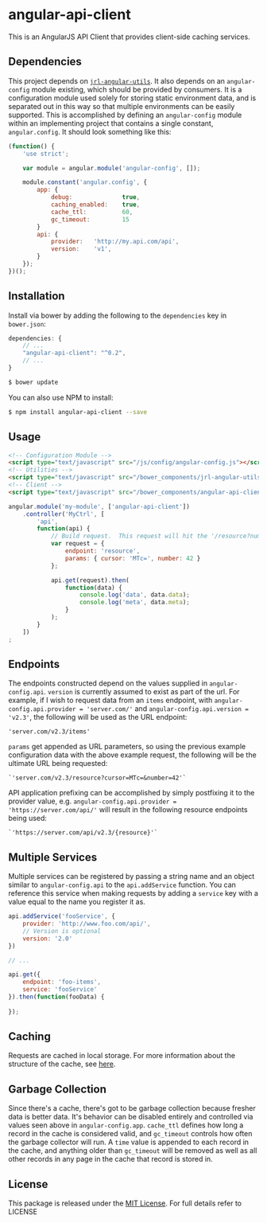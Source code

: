 # angular-api-client

This is an AngularJS API Client that provides client-side caching services.

## Dependencies

This project depends on [`jrl-angular-utils`](https://github.com/jeffsrepoaccount/jrl-angular-utils).  It also depends on an `angular-config` module existing, which should be provided by consumers.  It is a configuration module used solely for storing static environment data, and is separated out in this way so that multiple environments can be easily supported.  This is accomplished by defining an `angular-config` module within an implementing project that contains a single constant, `angular.config`.  It should look something like this:

```javascript
(function() {
    'use strict';

    var module = angular.module('angular-config', []);

    module.constant('angular.config', {
        app: {
            debug:              true,
            caching_enabled:    true,
            cache_ttl:          60,
            gc_timeout:         15
        }
        api: {
            provider:   'http://my.api.com/api',
            version:    'v1',
        }
    });
})();

```

## Installation

Install via bower by adding the following to the `dependencies` key in `bower.json`:

```javascript
dependencies: {
    // ...
    "angular-api-client": "^0.2",
    // ...
}
```

```bash
$ bower update
```

You can also use NPM to install:

```bash
$ npm install angular-api-client --save
```

## Usage

```html
<!-- Configuration Module -->
<script type="text/javascript" src="/js/config/angular-config.js"></script>
<!-- Utilities -->
<script type="text/javascript" src="/bower_components/jrl-angular-utils/dist/angular-utils.min.js"></script>
<!-- Client -->
<script type="text/javascript" src="/bower_components/angular-api-client/dist/angular-api-client.min.js"></script>
```


```javascript
angular.module('my-module', ['angular-api-client'])
    .controller('MyCtrl', [
        'api',
        function(api) {
            // Build request.  This request will hit the '/resource?number=42&cursor=MTc=' endpoint
            var request = { 
                endpoint: 'resource', 
                params: { cursor: 'MTc=', number: 42 } 
            };

            api.get(request).then(
                function(data) {
                    console.log('data', data.data);
                    console.log('meta', data.meta);
                }
            );
        }
    ])
;
```

## Endpoints

The endpoints constructed depend on the values supplied in `angular-config.api`. `version` is currently assumed to exist as part of the url. For example, if I wish to request data from an `items` endpoint, with `angular-config.api.provider = 'server.com/'` and `angular-config.api.version = 'v2.3'`, the following will be used as the URL endpoint:

    'server.com/v2.3/items'

`params` get appended as URL parameters, so using the previous example configuration data with the above example request, the following will be the ultimate URL being requested:

    `'server.com/v2.3/resource?cursor=MTc=&number=42'`

API application prefixing can be accomplished by simply postfixing it to the provider value, e.g. `angular-config.api.provider = 'https://server.com/api/'` will result in the following resource endpoints being used:

    `'https://server.com/api/v2.3/{resource}'`

## Multiple Services

Multiple services can be registered by passing a string name and an object similar to `angular-config.api` to the `api.addService` function.  You can reference this service when making requests by adding a `service` key with a value equal to the name you register it as.

```javascript
api.addService('fooService', {
    provider: 'http://www.foo.com/api/',
    // Version is optional
    version: '2.0'
})

// ...

api.get({
    endpoint: 'foo-items',
    service: 'fooService'
}).then(function(fooData) {
    
});
```

## Caching

Requests are cached in local storage. For more information about the structure of the cache, see [here](http://www.jeffreylambert.net/demos/chat/api).

## Garbage Collection

Since there's a cache, there's got to be garbage collection because fresher data is better data. It's behavior can be disabled entirely and controlled via values seen above in `angular-config.app`.  `cache_ttl` defines how long a record in the cache is considered valid, and `gc_timeout` controls how often the garbage collector will run. A `time` value is appended to each record in the cache, and anything older than `gc_timeout` will be removed as well as all other records in any page in the cache that record is stored in.

## License

This package is released under the [MIT License](https://opensource.org/licenses/MIT).  For full details refer to LICENSE
